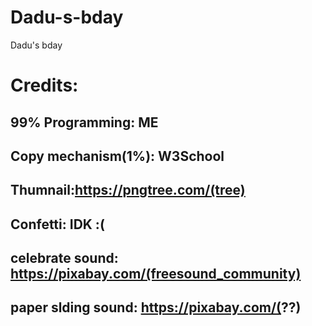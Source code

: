 # Dadu-s-bday
Dadu's bday
# Credits:
## 99% Programming: ME
## Copy mechanism(1%): W3School
## Thumnail:https://pngtree.com/(tree)
## Confetti: IDK :(
## celebrate sound: https://pixabay.com/(freesound_community)
## paper slding sound: https://pixabay.com/(??) 
